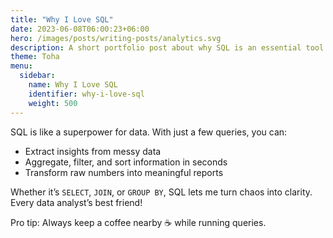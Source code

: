 ```yaml
---
title: "Why I Love SQL"
date: 2023-06-08T06:00:23+06:00
hero: /images/posts/writing-posts/analytics.svg
description: A short portfolio post about why SQL is an essential tool for data analysis and how it helps turn raw data into insights.
theme: Toha
menu:
  sidebar:
    name: Why I Love SQL
    identifier: why-i-love-sql
    weight: 500
---
```


SQL is like a superpower for data. With just a few queries, you can:

- Extract insights from messy data  
- Aggregate, filter, and sort information in seconds  
- Transform raw numbers into meaningful reports  

Whether it’s `SELECT`, `JOIN`, or `GROUP BY`, SQL lets me turn chaos into clarity. Every data analyst’s best friend!  

Pro tip: Always keep a coffee nearby ☕ while running queries.